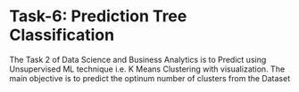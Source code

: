 # Task-6: Prediction Tree Classification
The Task 2 of Data Science and Business Analytics is to Predict using Unsupervised ML technique i.e. K Means Clustering with visualization. The main objective is to predict the optinum number of clusters from the Dataset

